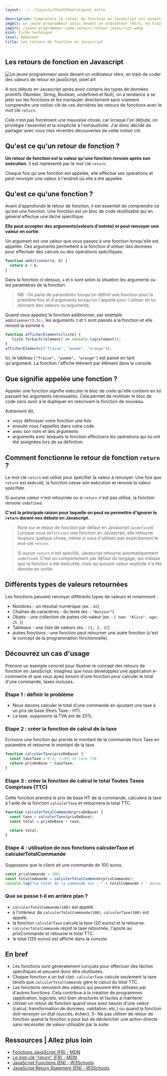 ```yaml
---
layout: ../../layouts/CheatSheetsLayout.astro

description: Comprendre le retour de fonction en JavaScript est essentiel pour tout développeur souhaitant maîtriser ce langage. Malheureusement, ce concept crucial est souvent sous-estimé dans les tutoriels. Dans cet article, je prends le temps d'expliquer comment fonctionne le mot clé « return » et son utilité.
imgAlt: un jeune programmeur assis devant un ordinateur rétro, en train de coder des valeurs de retour en javaScript, pixel art
imgSrc: /jeune-programmeur-code-valeurs-retour-javascript.webp
kind: Fiche technique
level: Débutant
title: Les retours de fonction en Javascript
---
```


<article>

# Les retours de fonction en Javascript

![un jeune programmeur assis devant un ordinateur rétro, en train de coder des valeurs de retour en javaScript, pixel art](/jeune-programmeur-code-valeurs-retour-javascript.webp)

A nos débuts en Javascript après avoir compris les types de données primitifs (Number, String, Boolean, undefined et Null), on a tendance à se jeter sur les fonctions et les manipuler directement sans vraiment comprendre une notion clé de ces dernières les retours de fonctions avec le mot clé `return`.

Celà n'est pas forcément une mauvaise chose, car lorsque l'on débute, on privilégie l'essentiel et la simplicité à l'exhaustivité.
J'ai donc décidé de partager avec vous mes récentes découvertes de cette notion clé.

## Qu'est ce qu'un retour de fonction ?

**Un retour de fonction est la valeur qu'une fonction renvoie après son exécution**. Il est représenté par le mot clé `return`.

Chaque fois qu'une fonction est appelée, elle effectue ses opérations et peut renvoyer une valeur à l'endroit où elle a été appelée.


## Qu'est ce qu'une fonction ?


Avant d'approfondir le retour de fonction, il est essentiel de comprendre ce qu'est une fonction.
Une fonction est un bloc de code réutilisable qui en général effectue une tâche spécifique.

**Elle peut accepter des arguments(valeurs d'entrée) et peut renvoyer une valeur en sortie**.

Un argument est une valeur que vous passez à une fonction lorsqu'elle est appelée. Ces arguments permettent à la fonction d'utiliser des données pour effectuer des calculs ou des opérations spécifiques.


```javascript
function additionner(a, b) {
  return a + b;
}
```

Dans la fonction ci-dessus, `a` et `b` sont selon la situation les arguments ou les paramètres de la fonction.


> NB : On parle de paramètres lorsqu'on définit une fonction pour la première fois et d'arguments lorsqu'on l'appelle pour l'utiliser en lui donnant des valeurs ou arguments.



Quand vous appelez la fonction additionner, par exemple `additionner(3,5);`, les arguments `3` et `5` sont passés à la fonction et elle renvoit la somme `8`.



```javascript
function afficherElements(liste) {
   liste.forEach((element) => console.log(element));
}
afficherElements(["fraise", "pomme", "orange"]);
```



Ici, le tableau `["fraise", "pomme", "orange"]` est passé en tant qu'argument. La fonction l'affiche élément par élément dans la console.


## Que signifie appelée une fonction ?

Appeler une fonction signifie exécuter le bloc de code qu'elle contient en lui passant les arguments nécessaires. Cela permet de réutiliser le bloc de code sans avoir à le dupliquer en reécrivant la fonction de nouveau. 

Autrement dit,

- vous définisser votre fonction une fois
- ensuite vous l'appellez dans votre code
- avec son nom et des arguments
- arguments avec lesquels la fonction effectuera les opérations qui lui ont été assignées lors de sa définition.


## Comment fonctionne le retour de fonction `return` ?

Le mot clé `return` est utilisé pour spécifier la valeur à renvoyer. Une fois que `return` est exécuté, la fonction cesse son exécution et renvoie la valeur spécifiée.

Si aucune valeur n'est retournée ou si `return` n'est pas utilisé, la fonction renvoie `undefined`. 

**C'est la principale raison pour laquelle on peut se permettre d'ignorer le `return` durant nos débuts en Javascript.**


> Note sur le retour de fonction par défaut en Javascript (`undefined`)
> Lorsque vous `définissez` une fonction en Javascript, elle retourne toujours quelque chose, même si vous n'utilisez pas explicitement le mot-clé `return`.
>
>Si aucun `return` n'est spécifié, Javascript retourne automatiquement `undefined`. C'est un comportement par défaut du langage, qui indique que la fonction a été exécutée, mais qu'aucune valeur explicite n'a été donnée en sortie.


## Différents types de valeurs retournées

Les fonctions peuvent renvoyer différents types de valeurs et notamment :

- Nombres - un résultat numérique (ex. : `42`)
- Chaînes de caractères - du texte (ex. : `"Bonjour"`)
- Objets - une collection de paires clé-valeur (ex. : `{ nom: "Alice", age: 25 }`)
- Tableaux - une liste de valeurs (ex. : `[1, 2, 3]`)
- autres fonctions - une fonction peut retourner une autre fonction (c'est le concept de la programmation fonctionnelle).


## Découvrez un cas d'usage

Prenons un exemple concret pour illustrer le concept des retours de fonction en JavaScript. Imaginez que nous développiez une application e-commerce et que vous ayiez besoin d'une fonction pour calculer le total d'une commande, taxes incluses..

### Étape 1 : définir le problème

- Nous devons calculer le total d'une commande en ajoutant une taxe à un prix de base (Hors Taxe - HT).
- La taxe, supposons la TVA est de 20%.

### Etape 2 : créer la fonction de calcul de la taxe

Ecrivons une fonction qui prends le montant de la commande Hors Taxe en paramètre et retourne le montant de la taxe.

```javascript
function calculerTaxe(prixDeBase) {
  const tauxTaxe = 0.2; //20% de taxe TVA
  return prixDeBase * tauxTaxe;
}
```

### Etape 3 : créer la fonction de calcul le total Toutes Taxes Comprises (TTC)

Cette fonction prendra le prix de base HT de la commande, calculera la taxe à l'aide de la fonction `calculerTaxe` et retournera le total TTC.

```javascript
function calculerTotalCommande(prixDeBase) {
  const taxe = calculerTaxe(prixDeBase);
  const total = prixDeBase + taxe;

  return total;
}
```

### Etape 4 : utilisation de nos fonctions calculerTaxe et calculerTotalCommande

Supposons que le client ait une commande de 100 euros.

```javascript
const prixCommande = 100;
const totalCommande = calculerTotalCommande(prixCommande);
console.log("Le total de la commande est : " + totalCommande + " euros.");
```

### Que se passe t-il en arrière plan ?

- `calculerTotalCommande(100)` est appelé.
- à l'intérieur de `calculerTotalCommande(100)`, `calculerTaxe(100)` est appelé.
- la fonction `calculerTaxe` calcule la taxe (20 euros) et la retourne.
- `calculerTotalCommande` reçoit la taxe retournée, l'ajoute au prixCommande et retourne le total TTC.
- le total (120 euros) est affiché dans la console.


## En bref

- Les fonctions sont généralement conçues pour effectuer des tâches spécifiques et peuvent donc être réutilisées.
- Chaque fonction a un but clair. `calculerTaxe` calcule seulement la taxe tandis que `calculerTotalCommande` gère le calcul du total TTC.
- Les fonctions renvoient des valeurs qui peuvent être utilisées par d'autres fonctions. Cela contribue à la création de programmes (application, logiciels, etc) bien structurés et faciles à maintenir.
- Utiliser un retour de fonction quand vous avez besoin d'une valeur (calcul, transformation de données, validation, etc.) ou quand la fonction doit renvoyer un état (succès, échec).
5- Ne pas utiliser de retour de fonction quand la fonction a pour but de déclencher une action directe sans nécessiter de valeur utilisable par la suite.


## Ressources | Allez plus loin

- [Fonctions JavaScript (FR) - MDN](https://developer.mozilla.org/fr/docs/Web/JavaScript/Guide/Functions)
- [Le mot-clé "return" (FR) - MDN](https://developer.mozilla.org/fr/docs/Web/JavaScript/Reference/Statements/return)
- [JavaScript Functions (EN) - W3Schools](https://www.w3schools.com/js/js_functions.asp)
- [JavaScript Return Statement (EN) - W3Schools](https://www.w3schools.com/jsref/jsref_return.asp)

</article>
